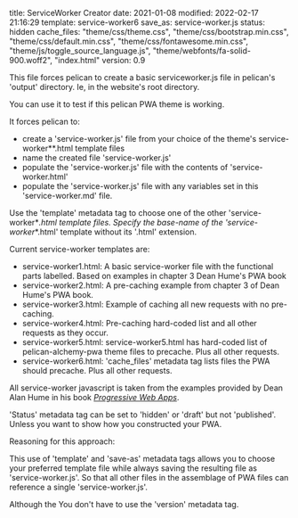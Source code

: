 title: ServiceWorker Creator
date: 2021-01-08
modified: 2022-02-17 21:16:29
template: service-worker6
save_as: service-worker.js
status: hidden
cache_files: "theme/css/theme.css", "theme/css/bootstrap.min.css", "theme/css/default.min.css", "theme/css/fontawesome.min.css", "theme/js/toggle_source_language.js", "theme/webfonts/fa-solid-900.woff2", "index.html"
version: 0.9

This file forces pelican to create a basic serviceworker.js file in pelican's 'output' directory. Ie, in the website's root directory.

You can use it to test if this pelican PWA theme is working.

It forces pelican to:

- create a 'service-worker.js' file from your choice of the theme's service-worker*<n>*.html template files
- name the created file 'service-worker.js'
- populate the 'service-worker.js' file with the contents of 'service-worker.html'
- populate the 'service-worker.js' file with any variables set in this 'service-worker.md' file.

Use the 'template' metadata tag to choose one of the other 'service-worker*<n>*.html template files. Specify the base-name of the 'service-worker*<n>*.html' template without its '.html' extension.

Current service-worker templates are:

- service-worker1.html: A basic service-worker file with the functional parts labelled. Based on examples in chapter 3 Dean Hume's PWA book
- service-worker2.html: A pre-caching example from chapter 3 of Dean Hume's PWA book.
- service-worker3.html: Example of caching all new requests with no pre-caching.
- service-worker4.html: Pre-caching hard-coded list and all other requests as they occur.
- service-worker5.html: service-worker5.html has hard-coded list of pelican-alchemy-pwa theme files to precache. Plus all other requests.
- service-worker6.html: 'cache_files' metadata tag lists files the PWA should precache. Plus all other requests.

All service-worker javascript is taken from the examples provided by Dean Alan Hume in his book [*Progressive Web Apps*](https://www.simonandschuster.com/books/Progressive-Web-Apps/Dean-Alan-Hume/9781617294587).

'Status' metadata tag can be set to 'hidden' or 'draft' but not 'published'. Unless you want to show how you constructed your PWA.

Reasoning for this approach:

This use of 'template' and 'save-as' metadata tags allows you to choose your preferred template file while always saving the resulting file as 'service-worker.js'. So that all other files in the assemblage of PWA files can reference a single 'service-worker.js'.

Although the You don't have to use the 'version' metadata tag. 
